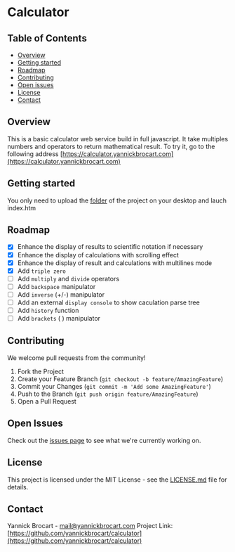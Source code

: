 # Calculator

## Table of Contents
- [Overview](#overview)
- [Getting started](#getting-started)
- [Roadmap](#roadmap)
- [Contributing](#contributing)
- [Open issues](#open-issues)
- [License](#license)
- [Contact](#contact)

<!-- OVERVIEW -->
## Overview
This is a basic calculator web service build in full javascript.
It take multiples numbers and operators to return mathematical result.
To try it, go to the following address [https://calculator.yannickbrocart.com](https://calculator.yannickbrocart.com)

<!-- GETTING STARTED -->
## Getting started
You only need to upload the [folder](https://github.com/yannickbrocart/calculator) of the project on your desktop and lauch index.htm


<!-- ROADMAP -->
## Roadmap
- [X] Enhance the display of results to scientific notation if necessary
- [X] Enhance the display of calculations with scrolling effect
- [X] Enhance the display of result and calculations with multilines mode
- [X] Add `triple zero`
- [ ] Add `multiply` and `divide` operators
- [ ] Add `backspace` manipulator
- [ ] Add `inverse` (+/-) manipulator
- [ ] Add an external `display console` to show caculation parse tree
- [ ] Add `history` function
- [ ] Add `brackets` ( ) manipulator

<!-- CONTRIBUTTING -->
## Contributing
We welcome pull requests from the community! 
1. Fork the Project
2. Create your Feature Branch (`git checkout -b feature/AmazingFeature`)
3. Commit your Changes (`git commit -m 'Add some AmazingFeature'`)
4. Push to the Branch (`git push origin feature/AmazingFeature`)
5. Open a Pull Request

<!-- OPEN ISSUES -->
## Open Issues
Check out the [issues page](https://github.com/yannickbrocart/calculator/issues) to see what we're currently working on.

<!-- LICENCE -->
## License
This project is licensed under the MIT License - see the [LICENSE.md](LICENSE.md) file for details.

<!-- CONTACT -->
## Contact
Yannick Brocart - mail@yannickbrocart.com
Project Link: [https://github.com/yannickbrocart/calculator](https://github.com/yannickbrocart/calculator)
